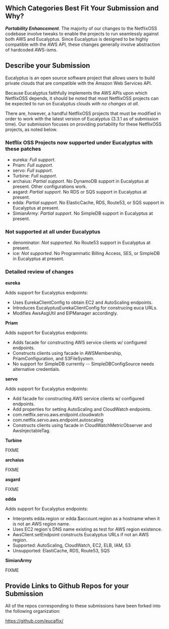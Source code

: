 ## Which Categories Best Fit Your Submission and Why?

__*Portability Enhancement*__.  The majority of our changes to the NetflixOSS codebase involve tweaks to enable the projects
to run seamlessly against both AWS and Eucalyptus.  Since Eucalyptus is designed to be highly compatible with the AWS API, 
these changes generally involve abstraction of hardcoded AWS-isms.  

## Describe your Submission

Eucalyptus is an open source software project that allows users to build private clouds that are compatible with the
Amazon Web Services API.

Because Eucalyptus faithfully implements the AWS APIs upon which NetflixOSS depends, it should be noted that most 
NetflixOSS projects can be expected to run on Eucalyptus clouds _with no changes at all_.

There are, however, a handful NetflixOSS projects that must be modified in order to work with the latest version of
Eucalyptus (3.3.1 as of submission time).  Our submission focuses on providing portability for these NetflixOSS projects, 
as noted below.

### Netflix OSS Projects now supported under Eucalyptus with these patches

* eureka: _Full support_.
* Priam: _Full support_.
* servo: _Full support_.
* Turbine: _Full support_.
* archaius: _Partial support_. No DynamoDB support in Eucalyptus at present.  Other configurations work.
* asgard: _Partial support_. No RDS or SQS support in Eucalyptus at present. 
* edda: _Partial support_. No ElasticCache, RDS, Route53, or SQS support in Eucalyptus at present.
* SimianArmy: _Partial support_. No SimpleDB support in Eucalyptus at present.

### Not supported at all under Eucalyptus

* denominator: _Not supported_. No Route53 support in Eucalyptus at present.
* ice: _Not supported_. No Programmatic Billing Access, SES, or SimpleDB in Eucalyptus at present.

### Detailed review of changes

__eureka__

Adds support for Eucalyptus endpoints:
* Uses EurekaClientConfig to obtain EC2 and AutoScaling endpoints.
* Introduces EucalyptusEurekaClientConfig for construcing euca URLs.
* Modifies AwsAsgUtil and EIPManager accordingly.

__Priam__

Adds support for Eucalyptus endpoints:
* Adds facade for constructing AWS service clients w/ configured endpoints.
* Constructs clients using facade in AWSMembership, PriamConfiguration, and S3FileSystem.
* No support for SimpleDB currently -- SimpleDBConfigSource needs alternative credentials.

__servo__

Adds support for Eucalyptus endpoints:
* Add facade for constructing AWS service clients w/ configured endpoints.
* Add properties for setting AutoScaling and CloudWatch endpoints.
 * com.netflix.servo.aws.endpoint.cloudwatch
 * com.netflix.servo.aws.endpoint.autoscaling
* Constructs clients using facade in CloudWatchMetricObserver and AwsInjectableTag.

__Turbine__

FIXME

__archaius__

FIXME

__asgard__

FIXME

__edda__

Adds support for Eucalyptus endpoints:
* Interprets edda.region or edda.$account.region as a hostname when it is not an AWS region name.
* Uses EC2 region's DNS name existing as test for AWS region existence.
* AwsClient.setEndpoint constructs Eucalyptus URLs if not an AWS region.
* Supported: AutoScaling, CloudWatch, EC2, ELB, IAM, S3
* Unsupported: ElastiCache, RDS, Route53, SQS

__SimianArmy__

FIXME

## Provide Links to Github Repos for your Submission

All of the repos corresponding to these submissions have been forked into the following organization: 

https://github.com/eucaflix/
